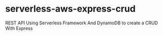 # serverless-aws-express-crud
REST API Using Serverless Framework And DynamoDB to create a CRUD With Express

